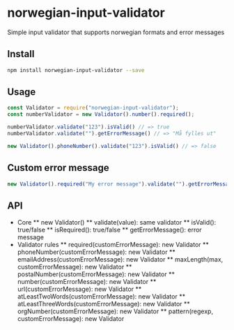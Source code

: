 # norwegian-input-validator
Simple input validator that supports norwegian formats and error messages

## Install
```bash
npm install norwegian-input-validator --save
```
## Usage

```javascript
const Validator = require("norwegian-input-validator");
const numberValidator = new Validator().number().required();

numberValidator.validate("123").isValid() // => true
numberValidator.validate("").getErrorMessage() // => "Må fylles ut"

new Validator().phoneNumber().validate("123").isValid() // => false
```

## Custom error message
```javascript
new Validator().required("My error message").validate("").getErrorMessage() // => "My error message"
```

## API
* Core
** new Validator()
** validate(value): same validator
** isValid(): true/false
** isRequired(): true/false
** getErrorMessage(): error message
* Validator rules
** required(customErrorMessage): new Validator
** phoneNumber(customErrorMessage): new Validator
** emailAddress(customErrorMessage): new Validator
** maxLength(max, customErrorMessage): new Validator
** postalNumber(customErrorMessage): new Validator
** number(customErrorMessage): new Validator
** url(customErrorMessage): new Validator
** atLeastTwoWords(customErrorMessage): new Validator
** atLeastThreeWords(customErrorMessage): new Validator
** orgNumber(customErrorMessage): new Validator
** pattern(regexp, customErrorMessage): new Validator